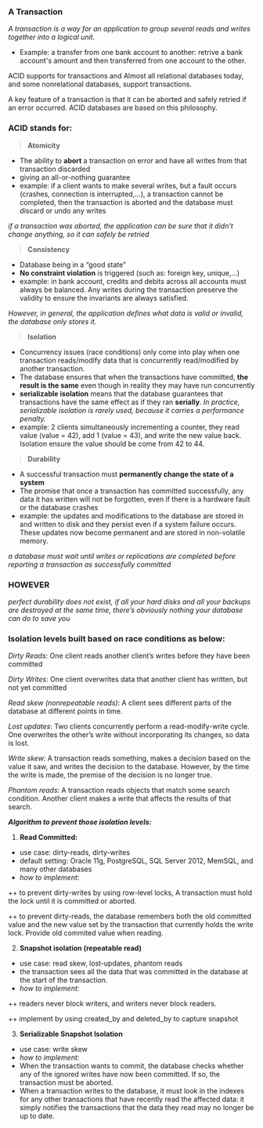 <b><h3>A Transaction</h3></b>

*A transaction is a way for an application to group several reads and writes together into a logical unit.*

- Example: a transfer from one bank account to another: retrive a bank account's amount and then transferred from one account to the other.

ACID supports for transactions and Almost all relational databases today, and some nonrelational databases, support transactions.

A key feature of a transaction is that it can be aborted and safely retried if an error occurred. ACID databases are based on this philosophy.

<b><h3>ACID stands for:</h3></b>

>**Atomicity**
- The ability to **abort** a transaction on error and have all writes from that transaction discarded
- giving an all-or-nothing guarantee
- example: if a client wants to make several writes, but a fault occurs (crashes, connection is interrupted,...), a transaction cannot be completed, then the transaction is aborted and the database must discard or undo any writes

*if a transaction was aborted, the application can be sure that it didn’t change anything, so it can safely be retried*

>**Consistency**
- Database being in a “good state”
- **No constraint violation** is triggered (such as: foreign key, unique,...)
- example: in bank account, credits and debits across all accounts must always be balanced. Any writes during the transaction preserve the validity to ensure the invariants are always satisfied.

*However, in general, the application defines what data is valid or invalid, the database only stores it.*

>**Isolation**
- Concurrency issues (race conditions) only come into play when one transaction reads/modify data that is concurrently read/modified by another transaction.
- The database ensures that when the transactions have committed, **the result is the same** even though in reality they may have run concurrently
- **serializable isolation** means that the database guarantees that transactions have the same effect as if they ran **serially**. *In practice, serializable isolation is rarely used, because it carries a performance penalty.*
- example: 2 clients simultaneously incrementing a counter, they read value (value = 42), add 1 (value = 43), and write the new value back. Isolation ensure the value should be come from 42 to 44.

>**Durability**
- A successful transaction must **permanently change the state of a system**
- The promise that once a transaction has committed successfully, any data it has written will not be forgotten, even if there is a hardware fault or the database crashes
- example: the updates and modifications to the database are stored in and written to disk and they persist even if a system failure occurs. These updates now become permanent and are stored in non-volatile memory.

*a database must wait until writes or replications are completed before reporting a transaction as successfully committed*

<b><h3>HOWEVER</h3></b>

*perfect durability does not exist, if all your hard disks and all your backups are destroyed at the same time, there’s obviously nothing your database can do to save you*

<h3><b>Isolation levels</b> built based on race conditions as below:</h3>

*Dirty Reads*: One client reads another client’s writes before they have been committed

*Dirty Writes*: One client overwrites data that another client has written, but not yet committed

*Read skew (nonrepeatable reads)*: A client sees different parts of the database at different points in time.

*Lost updates*: Two clients concurrently perform a read-modify-write cycle. One overwrites the other’s write without incorporating its changes, so data is lost.

*Write skew*: A transaction reads something, makes a decision based on the value it saw, and writes the decision to the database. However, by the time the write is made, the premise of the decision is no longer true.

*Phantom reads*: A transaction reads objects that match some search condition. Another client makes a write that affects the results of that search.

***Algorithm to prevent those isolation levels:***
1. <b>Read Committed:</b>
- use case: dirty-reads, dirty-writes
- default setting: Oracle 11g, PostgreSQL, SQL Server 2012, MemSQL, and many other databases
- *how to implement*:

++ to prevent dirty-writes by using row-level locks, A transaction must hold the lock until it is committed or aborted.

++ to prevent dirty-reads, the database remembers both the old committed value and the new value set by the transaction that currently holds the write lock. Provide old commited value when reading.

2. <b>Snapshot isolation (repeatable read)</b>
- use case: read skew, lost-updates, phantom reads
- the transaction sees all the data that was committed in the database at the start of the transaction.
- *how to implement*:

++ readers never block writers, and writers never block readers.

++ implement by using created_by and deleted_by to capture snapshot

3. <b>Serializable Snapshot Isolation</b>
- use case: write skew
- *how to implement:*
- When the transaction wants to commit, the database checks whether any of the ignored writes have now been committed. If so, the transaction must be aborted.
- When a transaction writes to the database, it must look in the indexes for any other transactions that have recently read the affected data: it simply notifies the transactions that the data they read may no longer be up to date.